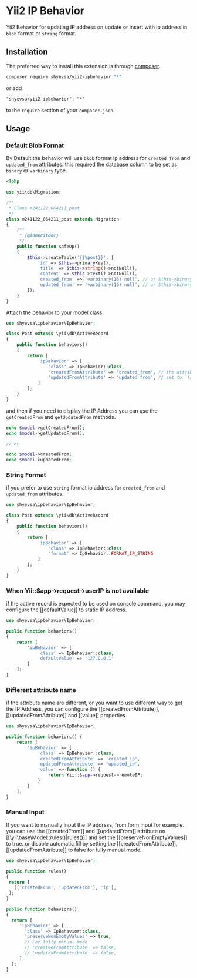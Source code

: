 # Yii2 IP Behavior

Yii2 Behavior for updating IP address on update or insert
with ip address in `blob` format or `string` format.

## Installation

The preferred way to install this extension is through [composer](http://getcomposer.org/).

```bash
composer require shyevsa/yii2-ipbehavior "*"
```

or add

```txt
"shyevsa/yii2-ipbehavior": "*"
```

to the `require` section of your `composer.json`.

## Usage

### Default Blob Format

By Default the behavior will use `blob` format ip address for `created_from` and `updated_from` attributes.
this required the database column to be set as `binary` or `varbinary` type.

```php
<?php

use yii\db\Migration;

/**
 * Class m241122_064211_post
 */
class m241122_064211_post extends Migration
{
    /**
     * {@inheritdoc}
     */
    public function safeUp()
    {
        $this->createTable('{{%post}}', [
            'id' => $this->primaryKey(),
            'title' => $this->string()->notNull(),
            'content' => $this->text()->notNull(),
            'created_from' => 'varbinary(16) null', // or $this->binary(16)->null(),
            'updated_from' => 'varbinary(16) null', // or $this->binary(16)->null(),
        ]);
    }
}
````

Attach the behavior to your model class.

```php
use shyevsa\ipbehavior\IpBehavior;

class Post extends \yii\db\ActiveRecord
{
    public function behaviors()
    {
        return [
            'ipBehavior' => [
                'class' => IpBehavior::class,
                'createdFromAttribute' => 'created_from', // the attribute name of the creator IP address
                'updatedFromAttribute' => 'updated_from', // set to `false` if you don't need to update the IP address
            ]
        ];
    }
}
```
and then if you need to display the IP Address you can use the `getCreatedFrom` and `getUpdatedFrom` methods.

```php
echo $model->getCreatedFrom();
echo $model->getUpdatedFrom();

// or

echo $model->createdFrom;
echo $model->updatedFrom;
```

### String Format

if you prefer to use `string` format ip address for `created_from` and `updated_from` attributes.

```php
use shyevsa\ipbehavior\IpBehavior;

class Post extends \yii\db\ActiveRecord
{
    public function behaviors()
    {
        return [
            'ipBehavior' => [
                'class' => IpBehavior::class,
                'format' => IpBehavior::FORMAT_IP_STRING
            ]
        ];
    }
}
```

### When Yii::$app->request->userIP is not available

if the active record is expected to be used on console command, 
you may configure the [[defaultValue]] to static IP address.

```php
use shyevsa\ipbehavior\IpBehavior;

public function behaviors()
{
    return [
        'ipBehavior' => [
            'class' => IpBehavior::class,
            'defaultValue' => '127.0.0.1'
        ]
    ];
}
```

### Different attribute name

if the attribute name are different, or you want to use different way to get the IP Address,
you can configure the [[createdFromAttribute]], [[updatedFromAttribute]] and [[value]] properties.

```php
use shyevsa\ipbehavior\IpBehavior;

public function behaviors() {
    return [
        'ipBehavior' => [
            'class' => IpBehavior::class,
            'createdFromAttribute' => 'created_ip',
            'updatedFromAttribute' => 'updated_ip',
            'value' => function () {
                return Yii::$app->request->remoteIP;
            }
        ]
    ];
}
```

### Manual Input

If you want to manually input the IP address, from form input for example.
you can use the [[createdFrom]] and [[updatedFrom]] attribute on [[\yii\base\Model::rules()|rules()]]
and set the [[preserveNonEmptyValues]] to true.
or disable automatic fill by setting the [[createdFromAttribute]], [[updatedFromAttribute]] to false for fully manual mode.

```php
use shyevsa\ipbehavior\IpBehavior;

public function rules()
{
 return [
   [['createdFrom', 'updatedFrom'], 'ip'],
 ];
}

public function behaviors()
{
  return [
     'ipBehavior' => [
       'class' => IpBehavior::class,
       'preserveNonEmptyValues' => true,
       // For fully manual mode
       // 'createdFromAttribute' => false, 
       // 'updatedFromAttribute' => false,
     ],
  ];
}

```
